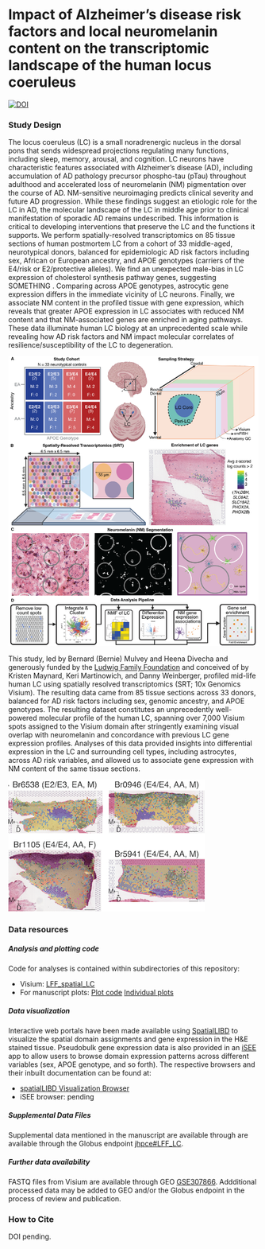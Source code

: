 # Impact of Alzheimer’s disease risk factors and local neuromelanin content on the transcriptomic landscape of the human locus coeruleus

[![DOI](https://zenodo.org/badge/DOI/10.5281/zenodo.17155604.svg)](https://doi.org/10.5281/zenodo.17155604)

### Study Design
The locus coeruleus (LC) is a small noradrenergic nucleus in the dorsal pons that sends widespread projections regulating many functions, including sleep, memory, arousal, and cognition. LC neurons have characteristic features associated with Alzheimer’s disease (AD), including accumulation of AD pathology precursor phospho-tau (pTau) throughout adulthood and accelerated loss of neuromelanin (NM) pigmentation over the course of AD. NM-sensitive neuroimaging predicts clinical severity and future AD progression. While these findings suggest an etiologic role for the LC in AD, the molecular landscape of the LC in middle age prior to clinical manifestation of sporadic AD remains undescribed. This information is critical to developing interventions that preserve the LC and the functions it supports. We perform spatially-resolved transcriptomics on 85 tissue sections of human postmortem LC from a cohort of 33 middle-aged, neurotypical donors, balanced for epidemiologic AD risk factors including sex, African or European ancestry, and APOE genotypes (carriers of the E4/risk or E2/protective alleles). We find an unexpected male-bias in LC expression of cholesterol synthesis pathway genes, suggesting SOMETHING . Comparing across APOE genotypes, astrocytic gene expression differs in the immediate vicinity of LC neurons. Finally, we associate NM content in the profiled tissue with gene expression, which reveals that greater APOE expression in LC associates with reduced NM content and that NM-associated genes are enriched in aging pathways. These data illuminate human LC biology at an unprecedented scale while revealing how AD risk factors and NM impact molecular correlates of resilience/susceptibility of the LC to degeneration.

![Experimental Overview](./images/overview.png)

This study, led by Bernard (Bernie) Mulvey and Heena Divecha and generously funded by the [Ludwig Family Foundation](https://www.ludwigfamilyfoundation.org/) and conceived of by Kristen Maynard, Keri Martinowich, and Danny Weinberger, profiled mid-life human LC using spatially resolved transcriptomics (SRT; 10x Genomics Visium). The resulting data came from 85 tissue sections across 33 donors, balanced for AD risk factors including sex, genomic ancestry, and APOE genotypes. The resulting dataset constitutes an unprecedently well-powered molecular profile of the human LC, spanning over 7,000 Visium spots assigned to the Visium domain after stringently examining visual overlap with neuromelanin and concordance with previous LC gene expression profiles. Analyses of this data provided insights into differential expression in the LC and surrounding cell types, including astrocytes, across AD risk variables, and allowed us to associate gene expression with NM content of the same tissue sections.

![The LC and surrounding spatial domains](./images/tiss.png)


### Data resources

##### Analysis and plotting code
Code for analyses is contained within subdirectories of this repository: 
- Visium: [LFF_spatial_LC](https://github.com/LieberInstitute/LFF_spatial_LC)
- For manuscript plots: [Plot code](https://github.com/LieberInstitute/LFF_spatial_LC/tree/devel/plots/code/manuscript) [Individual plots](https://github.com/LieberInstitute/LFF_spatial_LC/tree/devel/plots/manuscript)

##### Data visualization
Interactive web portals have been made available using [SpatialLIBD](https://research.libd.org/spatialLIBD/) to visualize the spatial domain assignments and gene expression in the H&E stained tissue. Pseudobulk gene expression data is also provided in an [iSEE](https://bioconductor.org/packages/release/bioc/html/iSEE.html) app to allow users to browse domain expression patterns across different variables (sex, APOE genotype, and so forth). The respective browsers and their inbuilt documentation can be found at:

- [spatialLIBD Visualization Browser](https://interactive.libd.org/LFF_LC_spatialLIBD/)
- iSEE browser: pending

##### Supplemental Data Files
Supplemental data mentioned in the manuscript are available through are available through the Globus endpoint [jhpce#LFF_LC](https://research.libd.org/globus/).

##### Further data availability
FASTQ files from Visium are available through GEO [GSE307866](https://www.ncbi.nlm.nih.gov/geo/query/acc.cgi?acc=GSE307866). Addditional processed data may be added to GEO and/or the Globus endpoint in the process of review and publication. 

### How to Cite
DOI pending.
